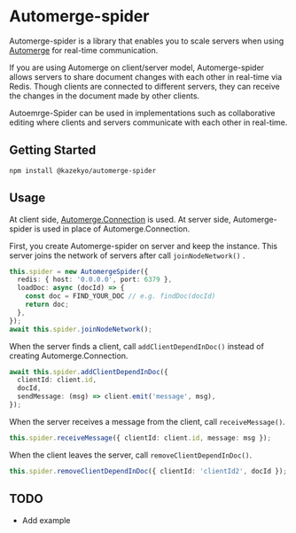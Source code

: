 # Automerge-spider
Automerge-spider is a library that enables you to scale servers when using [Automerge](https://github.com/automerge/automerge) for real-time communication.

If you are using Automerge on client/server model, Automerge-spider allows servers to share document changes with each other in real-time via Redis.
Though clients are connected to different servers, they can receive the changes in the document made by other clients.

Autoemrge-Spider can be used in implementations such as collaborative editing where clients and servers communicate with each other in real-time.

## Getting Started
```
npm install @kazekyo/automerge-spider
```

## Usage
At client side, [Automerge.Connection](https://github.com/automerge/automerge#sending-and-receiving-changes) is used. At server side, Automerge-spider is used in place of Automerge.Connection.

First, you create Automerge-spider on server and keep the instance.
This server joins the network of servers after call `joinNodeNetwork()` .
```ts
this.spider = new AutomergeSpider({
  redis: { host: '0.0.0.0', port: 6379 },
  loadDoc: async (docId) => {
    const doc = FIND_YOUR_DOC // e.g. findDoc(docId)
    return doc;
  },
});
await this.spider.joinNodeNetwork();
```

When the server finds a client, call `addClientDependInDoc()` instead of creating Automerge.Connection.
```ts
await this.spider.addClientDependInDoc({
  clientId: client.id,
  docId,
  sendMessage: (msg) => client.emit('message', msg),
});
```

When the server receives a message from the client, call `receiveMessage()`.
```ts
this.spider.receiveMessage({ clientId: client.id, message: msg });
```

When the client leaves the server, call `removeClientDependInDoc()`.
```ts
this.spider.removeClientDependInDoc({ clientId: 'clientId2', docId });
```


## TODO
- Add example
